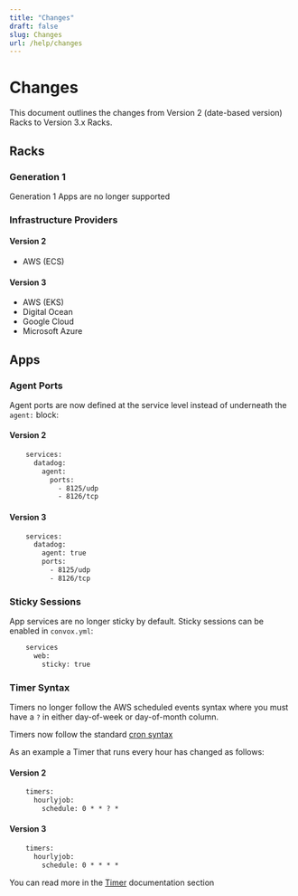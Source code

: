 ```yaml
---
title: "Changes"
draft: false
slug: Changes
url: /help/changes
---
```

# Changes

This document outlines the changes from Version 2 (date-based version) Racks to Version 3.x Racks.

## Racks

### Generation 1

Generation 1 Apps are no longer supported

### Infrastructure Providers

#### Version 2

* AWS (ECS)

#### Version 3

* AWS (EKS)
* Digital Ocean
* Google Cloud
* Microsoft Azure

## Apps

### Agent Ports

Agent ports are now defined at the service level instead of underneath the `agent:` block:

#### Version 2
```html
    services:
      datadog:
        agent:
          ports:
            - 8125/udp
            - 8126/tcp
```
#### Version 3
```html
    services:
      datadog:
        agent: true
        ports:
          - 8125/udp
          - 8126/tcp
```
### Sticky Sessions

App services are no longer sticky by default. Sticky sessions can be enabled in `convox.yml`:
```html
    services
      web:
        sticky: true
```
### Timer Syntax

Timers no longer follow the AWS scheduled events syntax where you must have a `?` in either day-of-week or day-of-month column. 

Timers now follow the standard [cron syntax](https://www.freebsd.org/cgi/man.cgi?query=crontab&sektion=5)

As an example a Timer that runs every hour has changed as follows:

#### Version 2
```html
    timers:
      hourlyjob:
        schedule: 0 * * ? *
```
#### Version 3
```html
    timers:
      hourlyjob:
        schedule: 0 * * * *
```

You can read more in the [Timer](/reference/primitives/app/timer) documentation section